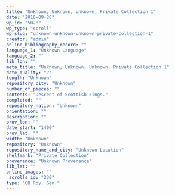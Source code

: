 ```yaml
---
title: "Unknown, Unknown, Unknown, Private Collection 1"
date: "2016-09-28"
wp_id: "5028"
wp_type: "scroll"
wp_slug: "unknown-unknown-unknown-private-collection-1"
creator: "admin"
online_bibliography_record: ""
language_1: "Unknown Language"
language_2: ""
lib_lon: ""
meta_title: "Unknown, Unknown, Unknown, Private Collection 1"
date_quality: "?"
length: "Unknown"
repository_city: "Unknown"
number_of_pieces: ""
contents: "Descent of Scottish kings."
completed: ""
repository_nation: "Unknown"
orientation: ""
description: ""
prov_lon: ""
date_start: "1400"
prov_lat: ""
width: "Unknown"
repository: "Unknown"
repository_name_and_city: "Unknown Location"
shelfmark: "Private Collection"
provenance: "Unknown Provenance"
lib_lat: ""
online_images: ""
_scrolls_id: "230"
type: "GB Roy. Gen."
---
```



